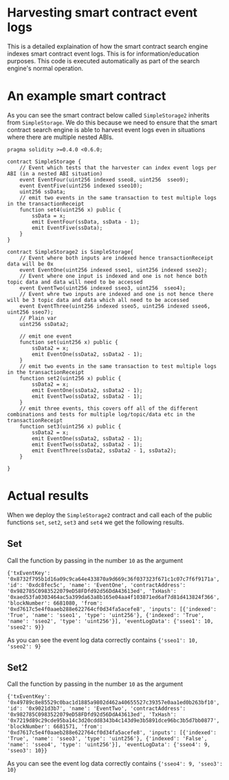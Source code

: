 # Harvesting smart contract event logs

This is a detailed explaination of how the smart contract search engine indexes smart contract event logs. This is for information/education purposes. This code is executed automatically as part of the search engine's normal operation. 

# An example smart contract
As you can see the smart contract below called `SimpleStorage2` inherits from `SimpleStorage`. We do this because we need to ensure that the smart contract search engine is able to harvest event logs even in situations where there are multiple nested ABIs.

```
pragma solidity >=0.4.0 <0.6.0;

contract SimpleStorage {
    // Event which tests that the harvester can index event logs per ABI (in a nested ABI situation)
    event EventFour(uint256 indexed sseo8, uint256  sseo9);
    event EventFive(uint256 indexed sseo10);
    uint256 ssData;
    // emit two events in the same transaction to test multiple logs in the transactionReceipt
    function set4(uint256 x) public {
        ssData = x;
        emit EventFour(ssData, ssData - 1);
        emit EventFive(ssData);
    }
}

contract SimpleStorage2 is SimpleStorage{
    // Event where both inputs are indexed hence transactionReceipt data will be 0x 
    event EventOne(uint256 indexed sseo1, uint256 indexed sseo2);
    // Event where one input is indexed and one is not hence both topic data and data will need to be accessed
    event EventTwo(uint256 indexed sseo3, uint256  sseo4);
    // Event whre two inputs are indexed and one is not hence there will be 3 topic data and data which all need to be accessed
    event EventThree(uint256 indexed sseo5, uint256 indexed sseo6, uint256 sseo7);
    // Plain var
    uint256 ssData2;

    // emit one event
    function set(uint256 x) public {
        ssData2 = x;
        emit EventOne(ssData2, ssData2 - 1);
    }
    // emit two events in the same transaction to test multiple logs in the transactionReceipt
    function set2(uint256 x) public {
        ssData2 = x;
        emit EventOne(ssData2, ssData2 - 1);
        emit EventTwo(ssData2, ssData2 - 1);
    }
    // emit three events, this covers off all of the different combinations and tests for multiple log/topic/data etc in the transactionReceipt
    function set3(uint256 x) public {
        ssData2 = x;
        emit EventOne(ssData2, ssData2 - 1);
        emit EventTwo(ssData2, ssData2 - 1);
        emit EventThree(ssData2, ssData2 - 1, ssData2);
    }

}
```

# Actual results
When we deploy the `SimpleStorage2` contract and call each of the public functions `set`, `set2`, `set3` and `set4` we get the following results.

## Set
Call the function by passing in the number `10` as the argument
```
{'txEventKey': '0x8732f795b1d16a09c9ca64e433870a9d669c36f037323f671c1c07c7f6f9171a', 'id': '0xdc8fec5c', 'name': 'EventOne', 'contractAddress': '0x982785C0983522079eD58FDfd92d56DdA43613ed', 'TxHash': '0xaed53fa0303464ac5a399da63a8b165e04aa4f103871ed6af7d81d413824f366', 'blockNumber': 6681080, 'from': '0xd7617c5e4f0aaeb288e622764cf0d34fa5acefe8', 'inputs': [{'indexed': 'True', 'name': 'sseo1', 'type': 'uint256'}, {'indexed': 'True', 'name': 'sseo2', 'type': 'uint256'}], 'eventLogData': {'sseo1': 10, 'sseo2': 9}}
```
As you can see the event log data correctly contains `{'sseo1': 10, 'sseo2': 9}`

## Set2
Call the function by passing in the number `10` as the argument
```
{'txEventKey': '0x49789c8e85529c0bac1d1885a9802d462a40655527c39357e0aa1ed0b263bf10', 'id': '0x9021d3b7', 'name': 'EventTwo', 'contractAddress': '0x982785C0983522079eD58FDfd92d56DdA43613ed', 'TxHash': '0x7219d89c29cde95ba14c3d20cdd8343b4c143d9e3b5891dce96bc3b5d7bb0877', 'blockNumber': 6681571, 'from': '0xd7617c5e4f0aaeb288e622764cf0d34fa5acefe8', 'inputs': [{'indexed': 'True', 'name': 'sseo3', 'type': 'uint256'}, {'indexed': 'False', 'name': 'sseo4', 'type': 'uint256'}], 'eventLogData': {'sseo4': 9, 'sseo3': 10}}
```
As you can see the event log data correctly contains `{'sseo4': 9, 'sseo3': 10}`
